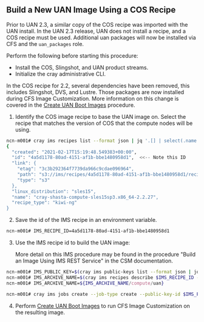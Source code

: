 
## Build a New UAN Image Using a COS Recipe

Prior to UAN 2.3, a similar copy of the COS recipe was imported with the UAN install. In the UAN 2.3 release, UAN does not install a recipe, and a COS recipe must be used. Additional uan packages will now be installed via CFS and the `uan_packages` role.

Perform the following before starting this procedure:

- Install the COS, Slingshot, and UAN product streams.
- Initialize the cray administrative CLI.

In the COS recipe for 2.2, several dependencies have been removed, this includes Slingshot, DVS, and Lustre. Those packages are now installed during CFS Image Customization. More information on this change is covered in the [Create UAN Boot Images](Create_UAN_Boot_Images.md#create-boot-images) procedure.

1. Identify the COS image recipe to base the UAN image on. Select the recipe that matches the version of COS that the compute nodes will be using.

```bash
ncn-m001# cray ims recipes list --format json | jq '.[] | select(.name | contains("compute"))'
{
  "created": "2021-02-17T15:19:48.549383+00:00",
  "id": "4a5d1178-80ad-4151-af1b-bbe1480958d1",  <<-- Note this ID
  "link": {
    "etag": "3c3b292364f7739da966c9cdae096964",
    "path": "s3://ims/recipes/4a5d1178-80ad-4151-af1b-bbe1480958d1/recipe.tar.gz",
    "type": "s3"
  },
  "linux_distribution": "sles15",
  "name": "cray-shasta-compute-sles15sp3.x86_64-2.2.27",
  "recipe_type": "kiwi-ng"
}
```

2. Save the id of the IMS recipe in an environment variable.

```bash
ncn-m001# IMS_RECIPE_ID=4a5d1178-80ad-4151-af1b-bbe1480958d1
```

3. Use the IMS recipe id to build the UAN image:

   More detail on this IMS procedure may be found in the procedure "Build an Image Using IMS REST Service" in the CSM documentation.

```bash
ncn-m001# IMS_PUBLIC_KEY=$(cray ims public-keys list --format json | jq -r ".[] | .id" | head -1)
ncn-m001# IMS_ARCHIVE_NAME=$(cray ims recipes describe $IMS_RECIPE_ID --format json | jq -r .name)
ncn-m001# IMS_ARCHIVE_NAME=${IMS_ARCHIVE_NAME/compute/uan}

ncn-m001# cray ims jobs create --job-type create --public-key-id $IMS_PUBLIC_KEY --image-root-archive-name $IMS_ARCHIVE_NAME --artifact-id $IMS_RECIPE_ID
```

4. Perform [Create UAN Boot Images](Create_UAN_Boot_Images.md#create-boot-images) to run CFS Image Customization on the resulting image.
